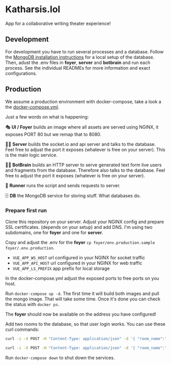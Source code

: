 # Katharsis.lol

App for a collaborative writing theater experience!


## Development

For development you have to run several processes and a database.
Follow the [MongoDB installation instructions](https://docs.mongodb.com/manual/installation/) for a local setup of the database.
Then, adust the .env files in **foyer**, **server** and **botbrain** and run each process.
See the individual READMEs for more information and exact configurations.


## Production

We assume a production environment with docker-compose, take a look a the [docker-compose.yml](docker-compose.yml).

Just a few words on what is happening:

🎭 **UI / Foyer** builds an image where all assets are served using NGINX, it exposes PORT 80 but we remap that to 8080.

💁🏼 **Server** builds the socket.io and api server and talks to the database. Feel free to adjust the port it exposes (whatever is free on your server). This is the main logic service.

🤖🧠 **BotBrain** builds an HTTP server to serve generated text form live users and fragments from the database. Therefore also talks to the database. Feel free to adjust the port it exposes (whatever is free on your server).

🏃 **Runner** runs the script and sends requests to server.

🗄️ **DB** the MongoDB service for storing stuff. What databases do.


### Prepare first run

Clone this repository on your server. Adjust your NGINX config and prepare SSL certificates. (depends on your setup) and add DNS. I'm using two subdomains, one for **foyer** and one for **server**.

Copy and adjust the .env for the **foyer** `cp foyer/env.production.sample foyer/.env.production`.

- `VUE_APP_WS_HOST` url configured in your NGINX for socket traffic
- `VUE_APP_API_HOST` url configured in your NGINX for web traffic
- `VUE_APP_LS_PREFIX` app prefix for local storage

In the docker-compose.yml adjust the exposed ports to free ports on you host.

Run `docker-compose up -d`. The first time it will build both images and pull the mongo image. That will take some time. Once it's done you can check the status with `docker ps`.

The **foyer** should now be available on the address you have configured!

Add two rooms to the database, so that user login works. You can use these curl commands:

``` bash
curl -i -X POST -H "Content-Type: application/json" -d '{ "room_name":"Writers Room", "main":true, "private":false }' localhost:3000/api/room

curl -i -X POST -H "Content-Type: application/json" -d '{ "room_name":"Stage", "main":true, "private":false, "locked": true }' localhost:3000/api/room
```

Run `docker-compose down` to shut down the services.
